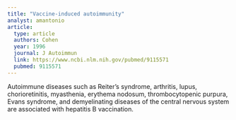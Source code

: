 ```yaml
---
title: "Vaccine-induced autoimmunity"
analyst: amantonio
article:
  type: article
  authors: Cohen
  year: 1996
  journal: J Autoimmun
  link: https://www.ncbi.nlm.nih.gov/pubmed/9115571
  pubmed: 9115571
---
```


Autoimmune diseases such as Reiter’s syndrome, arthritis, lupus, chorioretinitis, myasthenia, erythema nodosum, thrombocytopenic purpura, Evans syndrome, and demyelinating diseases of the central nervous system are associated with hepatitis B vaccination.
